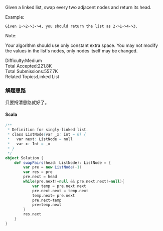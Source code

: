 Given a linked list, swap every two adjacent nodes and return its head.

Example:
```
Given 1->2->3->4, you should return the list as 2->1->4->3.
```
Note:

Your algorithm should use only constant extra space.
You may not modify the values in the list's nodes, only nodes itself may be changed.

Difficulty:Medium   
Total Accepted:221.8K  
Total Submissions:557.7K  
Related Topics:Linked List

### 解题思路
只要捋清思路就好了。
#### Scala
```scala
/**
 * Definition for singly-linked list.
 * class ListNode(var _x: Int = 0) {
 *   var next: ListNode = null
 *   var x: Int = _x
 * }
 */
object Solution {
    def swapPairs(head: ListNode): ListNode = {
        var pre = new ListNode(-1)
        var res = pre
        pre.next = head
        while(pre.next!=null && pre.next.next!=null){
            var temp = pre.next.next
            pre.next.next = temp.next
            temp.next= pre.next
            pre.next=temp
            pre=temp.next          
        }
        res.next
    }
}
```
